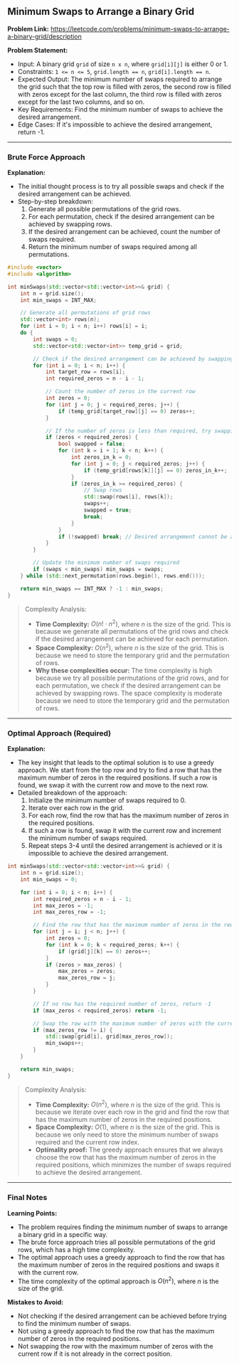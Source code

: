 ## Minimum Swaps to Arrange a Binary Grid

**Problem Link:** https://leetcode.com/problems/minimum-swaps-to-arrange-a-binary-grid/description

**Problem Statement:**
- Input: A binary grid `grid` of size `n x n`, where `grid[i][j]` is either 0 or 1.
- Constraints: `1 <= n <= 5`, `grid.length == n`, `grid[i].length == n`.
- Expected Output: The minimum number of swaps required to arrange the grid such that the top row is filled with zeros, the second row is filled with zeros except for the last column, the third row is filled with zeros except for the last two columns, and so on.
- Key Requirements: Find the minimum number of swaps to achieve the desired arrangement.
- Edge Cases: If it's impossible to achieve the desired arrangement, return -1.

---

### Brute Force Approach

**Explanation:**
- The initial thought process is to try all possible swaps and check if the desired arrangement can be achieved.
- Step-by-step breakdown:
  1. Generate all possible permutations of the grid rows.
  2. For each permutation, check if the desired arrangement can be achieved by swapping rows.
  3. If the desired arrangement can be achieved, count the number of swaps required.
  4. Return the minimum number of swaps required among all permutations.

```cpp
#include <vector>
#include <algorithm>

int minSwaps(std::vector<std::vector<int>>& grid) {
    int n = grid.size();
    int min_swaps = INT_MAX;

    // Generate all permutations of grid rows
    std::vector<int> rows(n);
    for (int i = 0; i < n; i++) rows[i] = i;
    do {
        int swaps = 0;
        std::vector<std::vector<int>> temp_grid = grid;

        // Check if the desired arrangement can be achieved by swapping rows
        for (int i = 0; i < n; i++) {
            int target_row = rows[i];
            int required_zeros = n - i - 1;

            // Count the number of zeros in the current row
            int zeros = 0;
            for (int j = 0; j < required_zeros; j++) {
                if (temp_grid[target_row][j] == 0) zeros++;
            }

            // If the number of zeros is less than required, try swapping rows
            if (zeros < required_zeros) {
                bool swapped = false;
                for (int k = i + 1; k < n; k++) {
                    int zeros_in_k = 0;
                    for (int j = 0; j < required_zeros; j++) {
                        if (temp_grid[rows[k]][j] == 0) zeros_in_k++;
                    }
                    if (zeros_in_k >= required_zeros) {
                        // Swap rows
                        std::swap(rows[i], rows[k]);
                        swaps++;
                        swapped = true;
                        break;
                    }
                }
                if (!swapped) break; // Desired arrangement cannot be achieved
            }
        }

        // Update the minimum number of swaps required
        if (swaps < min_swaps) min_swaps = swaps;
    } while (std::next_permutation(rows.begin(), rows.end()));

    return min_swaps == INT_MAX ? -1 : min_swaps;
}
```

> Complexity Analysis:
> - **Time Complexity:** $O(n! \cdot n^2)$, where $n$ is the size of the grid. This is because we generate all permutations of the grid rows and check if the desired arrangement can be achieved for each permutation.
> - **Space Complexity:** $O(n^2)$, where $n$ is the size of the grid. This is because we need to store the temporary grid and the permutation of rows.
> - **Why these complexities occur:** The time complexity is high because we try all possible permutations of the grid rows, and for each permutation, we check if the desired arrangement can be achieved by swapping rows. The space complexity is moderate because we need to store the temporary grid and the permutation of rows.

---

### Optimal Approach (Required)

**Explanation:**
- The key insight that leads to the optimal solution is to use a greedy approach. We start from the top row and try to find a row that has the maximum number of zeros in the required positions. If such a row is found, we swap it with the current row and move to the next row.
- Detailed breakdown of the approach:
  1. Initialize the minimum number of swaps required to 0.
  2. Iterate over each row in the grid.
  3. For each row, find the row that has the maximum number of zeros in the required positions.
  4. If such a row is found, swap it with the current row and increment the minimum number of swaps required.
  5. Repeat steps 3-4 until the desired arrangement is achieved or it is impossible to achieve the desired arrangement.

```cpp
int minSwaps(std::vector<std::vector<int>>& grid) {
    int n = grid.size();
    int min_swaps = 0;

    for (int i = 0; i < n; i++) {
        int required_zeros = n - i - 1;
        int max_zeros = -1;
        int max_zeros_row = -1;

        // Find the row that has the maximum number of zeros in the required positions
        for (int j = i; j < n; j++) {
            int zeros = 0;
            for (int k = 0; k < required_zeros; k++) {
                if (grid[j][k] == 0) zeros++;
            }
            if (zeros > max_zeros) {
                max_zeros = zeros;
                max_zeros_row = j;
            }
        }

        // If no row has the required number of zeros, return -1
        if (max_zeros < required_zeros) return -1;

        // Swap the row with the maximum number of zeros with the current row
        if (max_zeros_row != i) {
            std::swap(grid[i], grid[max_zeros_row]);
            min_swaps++;
        }
    }

    return min_swaps;
}
```

> Complexity Analysis:
> - **Time Complexity:** $O(n^2)$, where $n$ is the size of the grid. This is because we iterate over each row in the grid and find the row that has the maximum number of zeros in the required positions.
> - **Space Complexity:** $O(1)$, where $n$ is the size of the grid. This is because we only need to store the minimum number of swaps required and the current row index.
> - **Optimality proof:** The greedy approach ensures that we always choose the row that has the maximum number of zeros in the required positions, which minimizes the number of swaps required to achieve the desired arrangement.

---

### Final Notes

**Learning Points:**
- The problem requires finding the minimum number of swaps to arrange a binary grid in a specific way.
- The brute force approach tries all possible permutations of the grid rows, which has a high time complexity.
- The optimal approach uses a greedy approach to find the row that has the maximum number of zeros in the required positions and swaps it with the current row.
- The time complexity of the optimal approach is $O(n^2)$, where $n$ is the size of the grid.

**Mistakes to Avoid:**
- Not checking if the desired arrangement can be achieved before trying to find the minimum number of swaps.
- Not using a greedy approach to find the row that has the maximum number of zeros in the required positions.
- Not swapping the row with the maximum number of zeros with the current row if it is not already in the correct position.